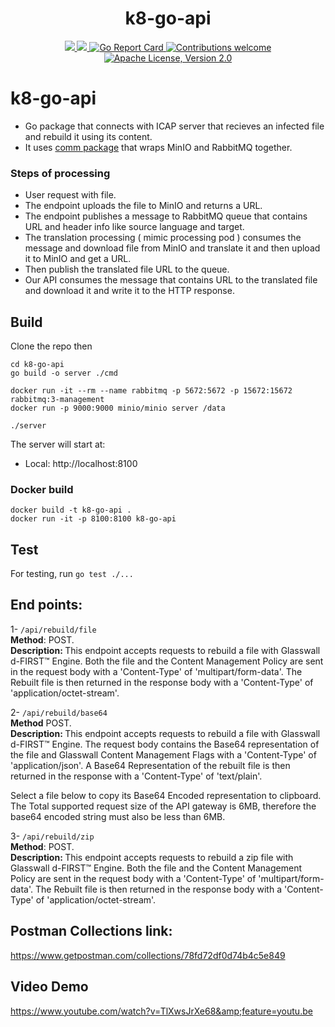 <h1 align="center">k8-go-api</h1>

<p align="center">
    <a href="https://github.com/k8-proxy/k8-go-api/actions/workflows/build.yml">
        <img src="https://github.com/k8-proxy/k8-go-api/actions/workflows/build.yml/badge.svg"/>
    </a>
    <a href="https://codecov.io/gh/k8-proxy/k8-go-api">
        <img src="https://codecov.io/gh/k8-proxy/k8-go-api/branch/main/graph/badge.svg"/>
    </a>	    
    <a href="https://goreportcard.com/report/github.com/k8-proxy/k8-go-api">
      <img src="https://goreportcard.com/badge/k8-proxy/k8-go-api" alt="Go Report Card">
    </a>
	<a href="https://github.com/k8-proxy/k8-go-api/pulls">
        <img src="https://img.shields.io/badge/contributions-welcome-brightgreen.svg?style=flat" alt="Contributions welcome">
    </a>
    <a href="https://opensource.org/licenses/Apache-2.0">
        <img src="https://img.shields.io/badge/License-Apache%202.0-blue.svg" alt="Apache License, Version 2.0">
    </a>
</p>

# k8-go-api

- Go package that connects with ICAP server that recieves an infected file and rebuild it using its content.
- It uses [comm package](https://github.com/k8-proxy/k8-go-comm) that wraps MinIO and RabbitMQ together.

### Steps of processing

- User request with file.
- The endpoint uploads the file to MinIO and returns a URL.
- The endpoint publishes a message to RabbitMQ queue that contains URL and header info like source language and target.
- The translation processing ( mimic processing pod ) consumes the message and download file from MinIO and translate it and then upload it to MinIO and get a URL.
- Then publish the translated file URL to the queue.
- Our API consumes the message that contains URL to the translated file and download it and write it to the HTTP response.

## Build

Clone the repo then

```
cd k8-go-api
go build -o server ./cmd

docker run -it --rm --name rabbitmq -p 5672:5672 -p 15672:15672 rabbitmq:3-management
docker run -p 9000:9000 minio/minio server /data

./server
```

The server will start at:

- Local: http://localhost:8100

### Docker build

```
docker build -t k8-go-api .
docker run -it -p 8100:8100 k8-go-api
```

## Test

For testing, run `go test ./...`

## End points:

1- `/api/rebuild/file`<br>
<strong>Method</strong>: POST.<br>
<strong>Description: </strong>This endpoint accepts requests to rebuild a file with Glasswall d-FIRST™ Engine. Both the file and the Content Management Policy are sent in the request body with a 'Content-Type' of 'multipart/form-data'. The Rebuilt file is then returned in the response body with a 'Content-Type' of 'application/octet-stream'.<br>

2- `/api/rebuild/base64`<br>
<strong>Method</strong> POST.<br>
<strong>Description: </strong>This endpoint accepts requests to rebuild a file with Glasswall d-FIRST™ Engine. The request body contains the Base64 representation of the file and Glasswall Content Management Flags with a 'Content-Type' of 'application/json'. A Base64 Representation of the rebuilt file is then returned in the response with a 'Content-Type' of 'text/plain'.<br>

Select a file below to copy its Base64 Encoded representation to clipboard. The Total supported request size of the API gateway is 6MB, therefore the base64 encoded string must also be less than 6MB.<br>

3- `/api/rebuild/zip`<br>
<strong>Method</strong>: POST.<br>
<strong>Description: </strong>This endpoint accepts requests to rebuild a zip file with Glasswall d-FIRST™ Engine. Both the file and the Content Management Policy are sent in the request body with a 'Content-Type' of 'multipart/form-data'. The Rebuilt file is then returned in the response body with a 'Content-Type' of 'application/octet-stream'.

## Postman Collections link:

https://www.getpostman.com/collections/78fd72df0d74b4c5e849

## Video Demo

https://www.youtube.com/watch?v=TlXwsJrXe68&amp;feature=youtu.be
